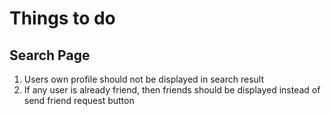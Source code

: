 # Things to do

## Search Page

1. Users own profile should not be displayed in search result
2. If any user is already friend, then friends should be displayed instead of send friend request button
